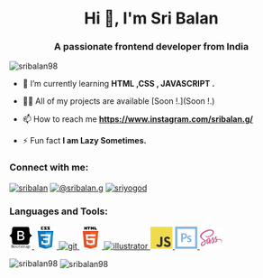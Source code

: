 <h1 align="center">Hi 👋, I'm Sri Balan</h1>
<h3 align="center">A passionate frontend developer from India</h3>

<p align="left"> <img src="https://komarev.com/ghpvc/?username=sribalan98&label=Profile%20views&color=0e75b6&style=flat" alt="sribalan98" /> </p>

- 🌱 I’m currently learning **HTML ,CSS , JAVASCRIPT .**

- 👨‍💻 All of my projects are available [Soon !.](Soon !.)

- 📫 How to reach me **https://www.instagram.com/sribalan.g/**

- ⚡ Fun fact **I am Lazy Sometimes.**

<h3 align="left">Connect with me:</h3>
<p align="left">
<a href="https://linkedin.com/in/sribalan" target="blank"><img align="center" src="https://raw.githubusercontent.com/rahuldkjain/github-profile-readme-generator/master/src/images/icons/Social/linked-in-alt.svg" alt="sribalan" height="30" width="40" /></a>
<a href="https://instagram.com/@sribalan.g" target="blank"><img align="center" src="https://raw.githubusercontent.com/rahuldkjain/github-profile-readme-generator/master/src/images/icons/Social/instagram.svg" alt="@sribalan.g" height="30" width="40" /></a>
<a href="https://discord.gg/sriyogod" target="blank"><img align="center" src="https://raw.githubusercontent.com/rahuldkjain/github-profile-readme-generator/master/src/images/icons/Social/discord.svg" alt="sriyogod" height="30" width="40" /></a>
</p>

<h3 align="left">Languages and Tools:</h3>
<p align="left"> <a href="https://getbootstrap.com" target="_blank" rel="noreferrer"> <img src="https://raw.githubusercontent.com/devicons/devicon/master/icons/bootstrap/bootstrap-plain-wordmark.svg" alt="bootstrap" width="40" height="40"/> </a> <a href="https://www.w3schools.com/css/" target="_blank" rel="noreferrer"> <img src="https://raw.githubusercontent.com/devicons/devicon/master/icons/css3/css3-original-wordmark.svg" alt="css3" width="40" height="40"/> </a> <a href="https://git-scm.com/" target="_blank" rel="noreferrer"> <img src="https://www.vectorlogo.zone/logos/git-scm/git-scm-icon.svg" alt="git" width="40" height="40"/> </a> <a href="https://www.w3.org/html/" target="_blank" rel="noreferrer"> <img src="https://raw.githubusercontent.com/devicons/devicon/master/icons/html5/html5-original-wordmark.svg" alt="html5" width="40" height="40"/> </a> <a href="https://www.adobe.com/in/products/illustrator.html" target="_blank" rel="noreferrer"> <img src="https://www.vectorlogo.zone/logos/adobe_illustrator/adobe_illustrator-icon.svg" alt="illustrator" width="40" height="40"/> </a> <a href="https://developer.mozilla.org/en-US/docs/Web/JavaScript" target="_blank" rel="noreferrer"> <img src="https://raw.githubusercontent.com/devicons/devicon/master/icons/javascript/javascript-original.svg" alt="javascript" width="40" height="40"/> </a> <a href="https://www.photoshop.com/en" target="_blank" rel="noreferrer"> <img src="https://raw.githubusercontent.com/devicons/devicon/master/icons/photoshop/photoshop-line.svg" alt="photoshop" width="40" height="40"/> </a> <a href="https://sass-lang.com" target="_blank" rel="noreferrer"> <img src="https://raw.githubusercontent.com/devicons/devicon/master/icons/sass/sass-original.svg" alt="sass" width="40" height="40"/> </a> </p>

<p><img align="left" src="https://github-readme-stats.vercel.app/api/top-langs?username=sribalan98&show_icons=true&locale=en&layout=compact" alt="sribalan98" /></p>

<p>&nbsp;<img align="center" src="https://github-readme-stats.vercel.app/api?username=sribalan98&show_icons=true&locale=en" alt="sribalan98" /></p>
